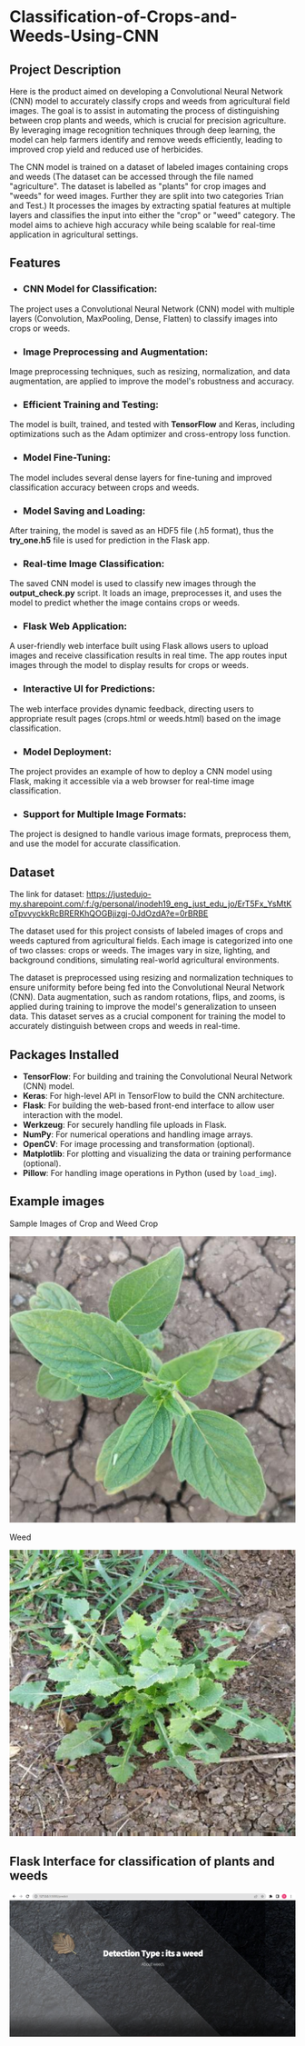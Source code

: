 # Classification-of-Crops-and-Weeds-Using-CNN

## Project Description

Here is the product aimed on developing a Convolutional Neural Network (CNN) model to accurately classify crops and weeds from agricultural field images. The goal is to assist in automating the process of distinguishing between crop plants and weeds, which is crucial for precision agriculture. By leveraging image recognition techniques through deep learning, the model can help farmers identify and remove weeds efficiently, leading to improved crop yield and reduced use of herbicides.

The CNN model is trained on a dataset of labeled images containing crops and weeds (The dataset can be accessed through the file named "agriculture". The dataset is labelled as "plants" for crop images and "weeds" for weed images. Further they are split into two categories Trian and Test.) 
It processes the images by extracting spatial features at multiple layers and classifies the input into either the "crop" or "weed" category. 
The model aims to achieve high accuracy while being scalable for real-time application in agricultural settings.


## Features
- ### CNN Model for Classification: 
The project uses a Convolutional Neural Network (CNN) model with multiple layers (Convolution, MaxPooling, Dense, Flatten) to classify images into crops or weeds.

- ### Image Preprocessing and Augmentation: 
Image preprocessing techniques, such as resizing, normalization, and data augmentation, are applied to improve the model's robustness and accuracy.

- ### Efficient Training and Testing:
The model is built, trained, and tested with **TensorFlow** and Keras, including optimizations such as the Adam optimizer and cross-entropy loss function.

- ### Model Fine-Tuning:
The model includes several dense layers for fine-tuning and improved classification accuracy between crops and weeds.

- ### Model Saving and Loading:
After training, the model is saved as an HDF5 file (.h5 format), thus the **try_one.h5** file is used for prediction in the Flask app.

- ### Real-time Image Classification:
The saved CNN model is used to classify new images through the **output_check.py** script. It loads an image, preprocesses it, and uses the model to predict whether the image contains crops or weeds.

- ### Flask Web Application:
A user-friendly web interface built using Flask allows users to upload images and receive classification results in real time. The app routes input images through the model to display results for crops or weeds.

- ### Interactive UI for Predictions:
The web interface provides dynamic feedback, directing users to appropriate result pages (crops.html or weeds.html) based on the image classification.

- ### Model Deployment:
The project provides an example of how to deploy a CNN model using Flask, making it accessible via a web browser for real-time image classification.

- ### Support for Multiple Image Formats:
The project is designed to handle various image formats, preprocess them, and use the model for accurate classification.

## Dataset
The link for dataset: https://justedujo-my.sharepoint.com/:f:/g/personal/inodeh19_eng_just_edu_jo/ErT5Fx_YsMtKoTpvvyckkRcBRERKhQOGBjizgj-0JdOzdA?e=0rBRBE

The dataset used for this project consists of labeled images of crops and weeds captured from agricultural fields. Each image is categorized into one of two classes: crops or weeds. The images vary in size, lighting, and background conditions, simulating real-world agricultural environments.

The dataset is preprocessed using resizing and normalization techniques to ensure uniformity before being fed into the Convolutional Neural Network (CNN). Data augmentation, such as random rotations, flips, and zooms, is applied during training to improve the model's generalization to unseen data. This dataset serves as a crucial component for training the model to accurately distinguish between crops and weeds in real-time.

## Packages Installed
- **TensorFlow**: For building and training the Convolutional Neural Network (CNN) model.
- **Keras**: For high-level API in TensorFlow to build the CNN architecture.
- **Flask**: For building the web-based front-end interface to allow user interaction with the model.
- **Werkzeug**: For securely handling file uploads in Flask.
- **NumPy**: For numerical operations and handling image arrays.
- **OpenCV**: For image processing and transformation (optional).
- **Matplotlib**: For plotting and visualizing the data or training performance (optional).
- **Pillow**: For handling image operations in Python (used by `load_img`).

## Example images 
Sample Images of Crop and Weed
Crop 

![Alt Text](https://github.com/Vishweshwar-6/Classification-of-Crops-and-Weeds-Using-CNN/blob/main/Crop_image.jpeg)

Weed 

![Alt Text](https://github.com/Vishweshwar-6/Classification-of-Crops-and-Weeds-Using-CNN/blob/main/Weed_image.jpeg)

## Flask Interface for classification of plants and weeds

![Alt Text](https://github.com/Vishweshwar-6/Classification-of-Crops-and-Weeds-Using-CNN/blob/main/Screenshot%20(58).png)

